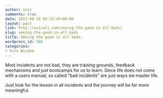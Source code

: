 ```yaml
---
author: aziz
comments: true
date: 2012-08-18 05:33:45+00:00
layout: post
link: http://azizali.com/seeing-the-good-in-all-bads/
slug: seeing-the-good-in-all-bads
title: Seeing the good in all bads.
wordpress_id: 502
categories:
- Pure Wisdom
---
```


Most incidents are not bad, they are training grounds, feedback mechanisms and just bootcamps for us to learn. Since life does not come with a users manual, so called "bad incidents" are just ways we master life.

Just look for the lesson in all incidents and the journey will be far more meaningful.
